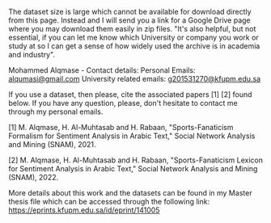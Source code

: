 ﻿The dataset size is large which cannot be available for download directly from this page. Instead and I will send you a link for a Google Drive page where you may download them easily in zip files. "It's also helpful, but not essential, if you can let me know which University or company you work or study at so I can get a sense of how widely used the archive is in academia and industry".

Mohammed Alqmase - Contact details:
Personal Emails: alqumasi@gmail.com
University related emails: g201531270@kfupm.edu.sa

If you use a dataset, then please, cite the associated papers [1] [2] found below. If you have any question, please, don't hesitate to contact me through my personal emails.


[1] M. Alqmase, H. Al-Muhtasab and H. Rabaan, "Sports-Fanaticism Formalism for Sentiment Analysis in Arabic Text," Social Network Analysis and Mining (SNAM), 2021. 

[2] M. Alqmase, H. Al-Muhtasab and H. Rabaan, "Sports-Fanaticism Lexicon for Sentiment Analysis in Arabic Text," Social Network Analysis and Mining (SNAM), 2022. 

More details about this work and the datasets can be found in my Master thesis file which can be accessed through the following link:
https://eprints.kfupm.edu.sa/id/eprint/141005



